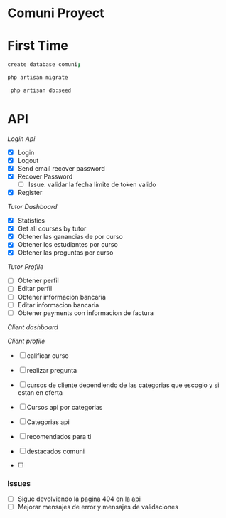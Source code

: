 # Comuni Proyect

# First Time

```sh
create database comuni;
```

```sh
php artisan migrate
```

```sh
 php artisan db:seed
```

# API

_Login Api_

-   [x] Login
-   [x] Logout
-   [x] Send email recover password
-   [x] Recover Password
    -   [ ] Issue: validar la fecha limite de token valido
-   [x] Register

_Tutor Dashboard_

-   [x] Statistics
-   [x] Get all courses by tutor
-   [x] Obtener las ganancias de por curso
-   [x] Obtener los estudiantes por curso
-   [x] Obtener las preguntas por curso

_Tutor Profile_

-   [ ] Obtener perfil
-   [ ] Editar perfil
-   [ ] Obtener informacion bancaria
-   [ ] Editar informacion bancaria
-   [ ] Obtener payments con informacion de factura

_Client dashboard_

_Client profile_

-   [ ] calificar curso
-   [ ] realizar pregunta

-   [ ] cursos de cliente dependiendo de las categorias que escogio y si estan en oferta
-   [ ] Cursos api por categorias
-   [ ] Categorias api
-   [ ] recomendados para ti
-   [ ] destacados comuni
-   [ ]


### Issues

- [ ] Sigue devolviendo la pagina 404 en la api
- [ ] Mejorar mensajes de error y mensajes de validaciones
